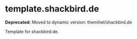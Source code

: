 # template.shackbird.de

**Deprecated:** Moved to dynamic version: themihel/shackbird.de

Template for shackbird.de.

